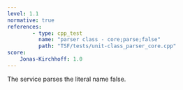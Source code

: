 ```yaml
---
level: 1.1
normative: true
references:
        - type: cpp_test
          name: "parser class - core;parse;false"
          path: "TSF/tests/unit-class_parser_core.cpp"
score:
    Jonas-Kirchhoff: 1.0
---
```


The service parses the literal name false.